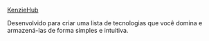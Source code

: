 [KenzieHub](https://react-entrega-kenzie-hub-davidsonq-jm1x.vercel.app/)

Desenvolvido para criar uma lista de tecnologias que você domina e armazená-las de forma simples e intuitiva.
